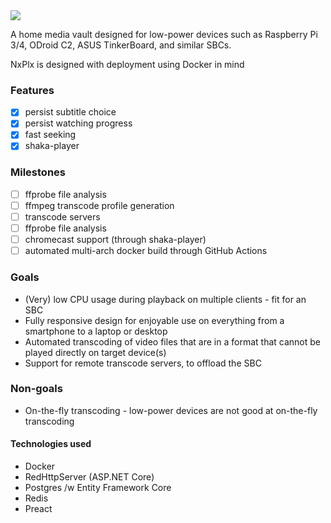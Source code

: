 <img src="https://github.com/rosenbjerg/NxPlx/raw/master/nxplx-frontend/src/assets/images/nxplx-cropped-h120.png">

A home media vault designed for low-power devices such as Raspberry Pi 3/4, ODroid C2, ASUS TinkerBoard, and similar SBCs.

NxPlx is designed with deployment using Docker in mind

### Features
* [x] persist subtitle choice
* [x] persist watching progress
* [x] fast seeking
* [x] shaka-player

### Milestones
* [ ] ffprobe file analysis
* [ ] ffmpeg transcode profile generation
* [ ] transcode servers
* [ ] ffprobe file analysis
* [ ] chromecast support (through shaka-player)
* [ ] automated multi-arch docker build through GitHub Actions

### Goals
- (Very) low CPU usage during playback on multiple clients - fit for an SBC
- Fully responsive design for enjoyable use on everything from a smartphone to a laptop or desktop
- Automated transcoding of video files that are in a format that cannot be played directly on target device(s)
- Support for remote transcode servers, to offload the SBC


### Non-goals
- On-the-fly transcoding - low-power devices are not good at on-the-fly transcoding

#### Technologies used
- Docker
- RedHttpServer (ASP.NET Core)
- Postgres /w Entity Framework Core
- Redis
- Preact
